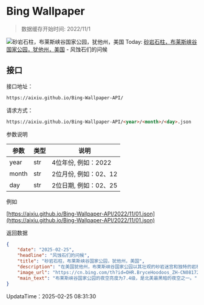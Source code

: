 # Bing Wallpaper

> 数据缓存开始时间: 2022/11/1

![砂岩石柱，布莱斯峡谷国家公园，犹他州，美国](https://cn.bing.com/th?id=OHR.BryceHoodoos_ZH-CN0817211446_1920x1080.webp)
Today: [砂岩石柱，布莱斯峡谷国家公园，犹他州，美国](https://cn.bing.com/th?id=OHR.BryceHoodoos_ZH-CN0817211446_1920x1080.webp) - 风蚀石们的问候

## 接口

接口地址：

```html
https://aixiu.github.io/Bing-Wallpaper-API/
```

请求方式：

```html
https://aixiu.github.io/Bing-Wallpaper-API/<year>/<month>/<day>.json
```

参数说明

| 参数 | 类型 | 说明 |
| - | - | - |
| year | str | 4位年份, 例如：2022 |
| month | str | 2位月份, 例如：02、12 |
| day | str | 2位日期, 例如：02、25 |

例如

[https://aixiu.github.io/Bing-Wallpaper-API/2022/11/01.json](https://aixiu.github.io/Bing-Wallpaper-API/2022/11/01.json)

返回数据

```json
{
    "date": "2025-02-25",
    "headline": "风蚀石们的问候",
    "title": "砂岩石柱，布莱斯峡谷国家公园，犹他州，美国",
    "description": "在美国犹他州，布莱斯峡谷国家公园以其壮观的砂岩迷宫和独特的岩柱景观闻名于世。这里的历史可追溯至少10,000年前，曾是阿纳齐族人、普韦布洛人和派尤特人的家园。公园里的岩柱是由侵蚀作用形成的高耸岩石尖塔，在派尤特部落的创世神话中占据重要地位。根据传说，这些岩柱曾是“传说中的人”， 因狡猾的郊狼施下的诅咒而化为石头。",
    "image_url": "https://cn.bing.com/th?id=OHR.BryceHoodoos_ZH-CN0817211446_1920x1080.webp",
    "main_text": "布莱斯峡谷国家公园的夜空亮度为7.4级，是北美最黑暗的夜空之一。"
}
```

UpdataTime：2025-02-25 08:31:30
